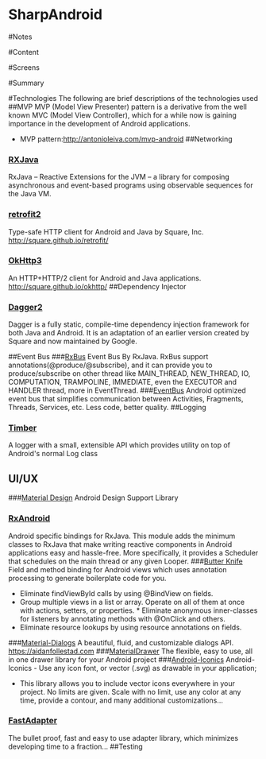# SharpAndroid

#Notes

#Content

#Screens

#Summary

#Technologies
The following are brief descriptions of the technologies used
##MVP
MVP (Model View Presenter) pattern is a derivative from the well known MVC (Model View Controller), which for a while now is gaining importance in the development of Android applications.
* MVP pattern:<http://antonioleiva.com/mvp-android>
##Networking
### [RXJava](https://github.com/ReactiveX/RxJava)
RxJava – Reactive Extensions for the JVM – a library for composing asynchronous and event-based programs using observable sequences for the Java VM.
### [retrofit2](https://github.com/square/retrofit)
Type-safe HTTP client for Android and Java by Square, Inc. http://square.github.io/retrofit/
### [OkHttp3](https://github.com/square/okhttp)
An HTTP+HTTP/2 client for Android and Java applications. http://square.github.io/okhttp/
##Dependency Injector
### [Dagger2](http://google.github.io/dagger/)
Dagger is a fully static, compile-time dependency injection framework for both Java and Android. It is an adaptation of an earlier version created by Square and now maintained by Google.

##Event Bus
###[RxBus]()
Event Bus By RxJava.
RxBus support annotations(@produce/@subscribe), and it can provide you to produce/subscribe on other thread like MAIN_THREAD, NEW_THREAD, IO, COMPUTATION, TRAMPOLINE, IMMEDIATE, even the EXECUTOR and HANDLER thread, more in EventThread.
###[EventBus](https://github.com/greenrobot/EventBus)
Android optimized event bus that simplifies communication between Activities, Fragments, Threads, Services, etc. Less code, better quality.
##Logging
### [Timber](https://github.com/JakeWharton/timber)
A logger with a small, extensible API which provides utility on top of Android's normal Log class

## UI/UX
###[Material Design]()
  Android Design Support Library

### [RxAndroid](https://github.com/ReactiveX/RxAndroid)
Android specific bindings for RxJava.
This module adds the minimum classes to RxJava that make writing reactive components in Android applications easy and hassle-free. More specifically, it provides a Scheduler that schedules on the main thread or any given Looper.
###[Butter Knife](https://github.com/JakeWharton/butterknife)
Field and method binding for Android views which uses annotation processing to generate boilerplate code for you.
 * Eliminate findViewById calls by using @BindView on fields.
 * Group multiple views in a list or array. Operate on all of them at once with actions, setters, or properties.  * Eliminate anonymous inner-classes for listeners by annotating methods with @OnClick and others.
 * Eliminate resource lookups by using resource annotations on fields.

 ###[Material-Dialogs](https://github.com/afollestad/material-dialogs)
 A beautiful, fluid, and customizable dialogs API. https://aidanfollestad.com
 ###[MaterialDrawer](https://github.com/mikepenz/MaterialDrawer)
The flexible, easy to use, all in one drawer library for your Android project
###[Android-Iconics](https://github.com/mikepenz/Android-Iconics)
Android-Iconics - Use any icon font, or vector (.svg) as drawable in your application;
* This library allows you to include vector icons everywhere in your project. No limits are given. Scale with no limit, use any color at any time, provide a contour, and many additional customizations...
### [FastAdapter](https://github.com/mikepenz/FastAdapter)
The bullet proof, fast and easy to use adapter library, which minimizes developing time to a fraction...
##Testing
